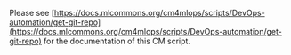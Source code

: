 Please see [https://docs.mlcommons.org/cm4mlops/scripts/DevOps-automation/get-git-repo](https://docs.mlcommons.org/cm4mlops/scripts/DevOps-automation/get-git-repo) for the documentation of this CM script.
